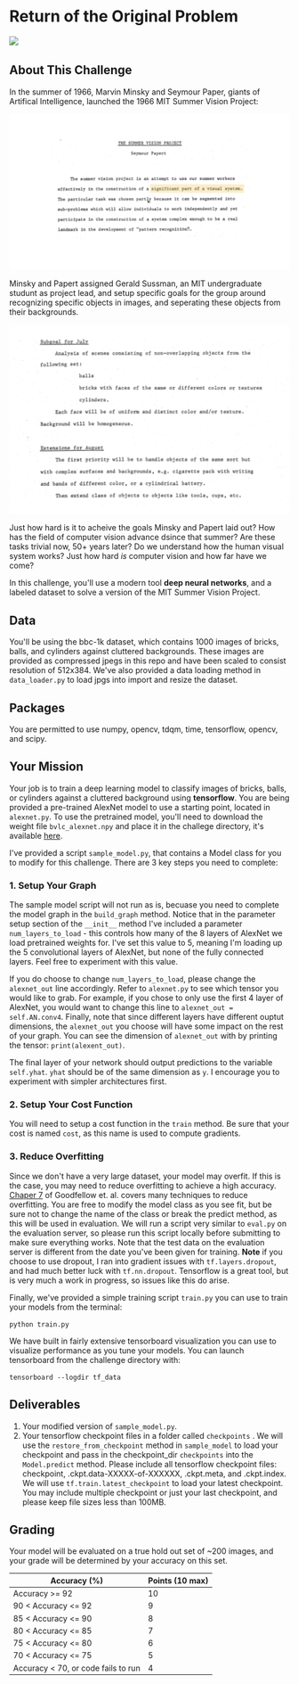# Return of the Original Problem


![](../videos/bbc1k.gif)

## About This Challenge

In the summer of 1966, Marvin Minsky and Seymour Paper, giants of Artifical Intelligence, launched the 1966 MIT Summer Vision Project: 

![](graphics/summer_project_abstract-01.png)

Minsky and Papert assigned Gerald Sussman, an MIT undergraduate studunt as project lead, and setup specific goals for the group around recognizing specific objects in images, and seperating these objects from their backgrounds. 

![](graphics/summer_project_goals-01.png)

Just how hard is it to acheive the goals Minsky and Papert laid out? How has the field of computer vision advance dsince that summer? Are these tasks trivial now, 50+ years later? Do we understand how the human visual system works? Just how hard *is* computer vision and how far have we come?

In this challenge, you'll use a modern tool **deep neural networks**, and a labeled dataset to solve a version of the MIT Summer Vision Project.  


## Data
You'll be using the bbc-1k dataset, which contains 1000 images of bricks, balls, and cylinders against cluttered backgrounds. These images are provided as compressed jpegs in this repo and have been scaled to consist resolution of 512x384. We've also provided a data loading method in `data_loader.py` to load jpgs into import and resize the dataset. 

## Packages
You are permitted to use numpy, opencv, tdqm, time, tensorflow, opencv, and scipy.

## Your Mission 

Your job is to train a deep learning model to classify images of bricks, balls, or cylinders against a cluttered background using **tensorflow**. You are being provided a pre-trained AlexNet model to use a starting point, located in `alexnet.py`. To use the pretrained model, you'll need to download the weight file `bvlc_alexnet.npy` and place it in the challege directory, it's available [here](http://www.cs.toronto.edu/~guerzhoy/tf_alexnet/). 

I've provided a script `sample_model.py`, that contains a Model class for you to modify for this challenge. There are 3 key steps you need to complete: 

### 1. Setup Your Graph

The sample model script will not run as is, becuase you need to complete the model graph in the `build_graph` method. Notice that in the parameter setup section of the `__init__` method I've included a parameter `num_layers_to_load` - this controls how many of the 8 layers of AlexNet we load pretrained weights for. I've set this value to 5, meaning I'm loading up the 5 convolutional layers of AlexNet, but none of the fully connected layers. Feel free to experiment with this value. 

If you do choose to change `num_layers_to_load`, please change the `alexnet_out` line accordingly. Refer to `alexnet.py` to see which tensor you would like to grab. For example, if you chose to only use the first 4 layer of AlexNet, you would want to change this line to  `alexnet_out = self.AN.conv4`. Finally, note that since different layers have different ouptut dimensions, the `alexnet_out` you choose will have some impact on the rest of your graph. You can see the dimension of `alexnet_out` with by printing the tensor: `print(alexent_out)`. 

The final layer of your network should output predictions to the variable `self.yhat`. `yhat` should be of the same dimension as `y`. I encourage you to experiment with simpler architectures first.  

### 2. Setup Your Cost Function 

You will need to setup a cost function in the `train` method. Be sure that your cost is named `cost`, as this name is used to compute gradients. 

### 3. Reduce Overfitting

Since we don't have a very large dataset, your model may overfit. If this is the case, you may need to reduce overfitting to achieve a high accuracy. [Chaper 7](https://www.deeplearningbook.org/contents/regularization.html) of Goodfellow et. al. covers many techniques to reduce overfitting. You are free to modify the model class as you see fit, but be sure not to change the name of the class or break the predict method, as this will be used in evaluation. We will run a script very similar to `eval.py` on the evaluation server, so please run this script locally before submitting to make sure everything works. Note that the test data on the evaluation server is different from the date you've been given for training. **Note** if you choose to use dropout, I ran into gradient issues with `tf.layers.dropout`, and had much better luck with `tf.nn.dropout`. Tensorflow is a great tool, but is very much a work in progress, so issues like this do arise. 


Finally, we've provided a simple training script `train.py` you can use to train your models from the terminal:

```
python train.py
```

We have built in fairly extensive tensorboard visualization you can use to visualize performance as you tune your models. You can launch tensorboard from the challenge directory with:

```
tensorboard --logdir tf_data
```


## Deliverables

1. Your modified version of `sample_model.py`. 
2. Your tensorflow checkpoint files in a folder called `checkpoints` . We will use the `restore_from_checkpoint` method in `sample_model` to load your checkpoint and pass in the checkpoint_dir `checkpoints` into the `Model.predict` method. Please include all tensorflow checkpoint files: checkpoint, .ckpt.data-XXXXX-of-XXXXXX, .ckpt.meta, and .ckpt.index. We will use `tf.train.latest_checkpoint` to load your latest checkpoint. You may include multiple checkpoint or just your last checkpoint, and please keep file sizes less than 100MB. 


## Grading
Your model will be evaluated on a true hold out set of ~200 images, and your grade will be determined by your accuracy on this set. 

| Accuracy (%) | Points (10 max)  | 
| ------------- | ------------- | 
| Accuracy >= 92     | 10  | 
| 90 < Accuracy <= 92 | 9  |  
| 85 < Accuracy <= 90 | 8  |   
| 80 < Accuracy <= 85 | 7  |   
| 75 < Accuracy <= 80 | 6  |   
| 70 < Accuracy <= 75 | 5  |  
| Accuracy < 70, or code fails to run | 4  |  

